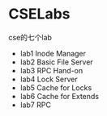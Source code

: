 # CSELabs

cse的七个lab

- lab1 Inode Manager
- lab2 Basic File Server
- lab3 RPC Hand-on
- lab4 Lock Server
- lab5 Cache for Locks
- lab6 Cache for Extends
- lab7 RPC